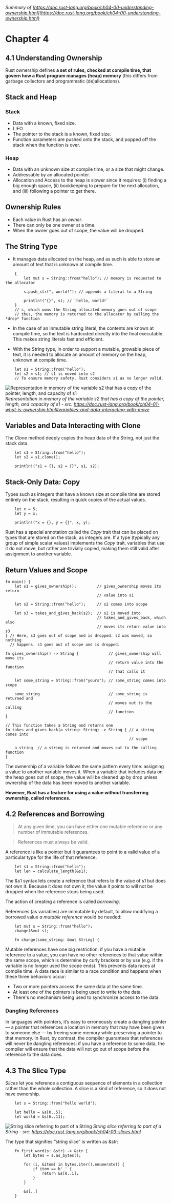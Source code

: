 *Summary of [https://doc.rust-lang.org/book/ch04-00-understanding-ownership.html](https://doc.rust-lang.org/book/ch04-00-understanding-ownership.html)*

# Chapter 4 

## 4.1 Understanding Ownership

Rust ownership defines **a set of rules, checked at compile time, that govern how a Rust program manages (heap) memory**  (this differs from garbage collectors and programmatic (de)allocations). 

## Stack and Heap

### Stack

- Data with a known, fixed size.
- LIFO 
- The pointer to the stack is a known, fixed size.
- Function parameters are pushed onto the stack, and popped off the stack when the function is over.

### Heap

- Data with an unknown size at compile time, or a size that might change.
- Addressable by an allocated pointer.
- Allocation and Access to the heap is slower since it requires: (i) finding a big enough space, (ii) bookkeeping to prepare for the next allocation, and (iii) following a pointer to get there.

## Ownership Rules

- Each value in Rust has an *owner*.
- There can only be one owner at a time.
- When the owner goes out of scope, the value will be dropped.

## The String Type

- It manages data allocated on the heap, and as such is able to store an amount of text that is unknown at compile time.

```
    {
        let mut s = String::from("hello"); // memory is requested to the allocator

        s.push_str(", world!"); // appends a literal to a String

        println!("{}", s); // `hello, world!` 
    }
    // s, which owns the String allocated memory goes out of scope
    // thus, the memory is returned to the allocator by calling the *drop* function
```

- In the case of an inmutable string literal, the contents are known at compile time, so the text is hardcoded directly into the final executable. This makes string literals fast and efficient.

- With the String type, in order to support a mutable, growable piece of text, it is needed to allocate an amount of memory on the heap, unknown at compile time.

```
    let s1 = String::from("hello");
    let s2 = s1; // s1 is moved into s2
    // To ensure memory safety, Rust considers s1 as no longer valid.
```
![Representation in memory of the variable s2 that has a copy of the pointer, length, and capacity of s1](./img/trpl04-04.svg) *Representation in memory of the variable s2 that has a copy of the pointer, length, and capacity of s1 - src: https://doc.rust-lang.org/book/ch04-01-what-is-ownership.html#variables-and-data-interacting-with-move*

## Variables and Data Interacting with Clone

The *Clone* method deeply copies the heap data of the String, not just the stack data.

```
    let s1 = String::from("hello");
    let s2 = s1.clone();

    println!("s1 = {}, s2 = {}", s1, s2);
```

## Stack-Only Data: Copy

Types such as integers that have a known size at compile time are stored entirely on the stack, resulting in quick copies of the actual values.

```
    let x = 5;
    let y = x;

    println!("x = {}, y = {}", x, y);
```

Rust has a special annotation called the *Copy* trait that can be placed on types that are stored on the stack, as integers are. If a type (typically any group of simple scalar values) implements the *Copy* trait, variables that use it do not move, but rather are trivially copied, making them still valid after assignment to another variable.

## Return Values and Scope

```
fn main() {
    let s1 = gives_ownership();         // gives_ownership moves its return
                                        // value into s1

    let s2 = String::from("hello");     // s2 comes into scope

    let s3 = takes_and_gives_back(s2);  // s2 is moved into
                                        // takes_and_gives_back, which also
                                        // moves its return value into s3
} // Here, s3 goes out of scope and is dropped. s2 was moved, so nothing
  // happens. s1 goes out of scope and is dropped.

fn gives_ownership() -> String {             // gives_ownership will move its
                                             // return value into the function
                                             // that calls it

    let some_string = String::from("yours"); // some_string comes into scope

    some_string                              // some_string is returned and
                                             // moves out to the calling
                                             // function
}

// This function takes a String and returns one
fn takes_and_gives_back(a_string: String) -> String { // a_string comes into
                                                      // scope

    a_string  // a_string is returned and moves out to the calling function
}
```

The ownership of a variable follows the same pattern every time: assigning a value to another variable moves it. When a variable that includes data on the heap goes out of scope, the value will be cleaned up by drop unless ownership of the data has been moved to another variable.

**However, Rust has a feature for using a value without transferring ownership, called references.**

## 4.2 References and Borrowing

> At any given time, you can have either one mutable reference or any number of immutable references.

> References must always be valid.

A reference is like a pointer but it guarantees to point to a valid value of a particular type for the life of that reference.

```
    let s1 = String::from("hello");
    let len = calculate_length(&s1);
```

The &s1 syntax lets create a reference that refers to the value of s1 but does not own it. Because it does not own it, the value it points to will not be dropped when the reference stops being used.

The action of creating a reference is called *borrowing*.

References (as variables) are immutable by default, to allow modifying a borrowed value *a mutable reference* would be needed:

```
    let mut s = String::from("hello");
    change(&mut s);

    fn change(some_string: &mut String) {
```

Mutable references have one big restriction: if you have a mutable reference to a value, you can have no other references to that value within the same scope, which is determine by curly brackets or by use (e.g. if the variable is no longer used the scope ends). This prevents data races at compile time. A data race is similar to a race condition and happens when these three behaviors occur:

- Two or more pointers access the same data at the same time.
- At least one of the pointers is being used to write to the data.
- There's no mechanism being used to synchronize access to the data.

### Dangling References

In languages with pointers, it’s easy to erroneously create a dangling pointer — a pointer that references a location in memory that may have been given to someone else — by freeing some memory while preserving a pointer to that memory. In Rust, by contrast, the compiler guarantees that references will never be dangling references: if you have a reference to some data, the compiler will ensure that the data will not go out of scope before the reference to the data does.

## 4.3 The Slice Type

*Slices* let you reference a contiguous sequence of elements in a collection rather than the whole collection. A slice is a kind of reference, so it does not have ownership.

```
    let s = String::from("hello world");

    let hello = &s[0..5];
    let world = &s[6..11];
```

![String slice referring to part of a String](./img/trpl04-06.svg) *String slice referring to part of a String - src: https://doc.rust-lang.org/book/ch04-03-slices.html*

The type that signifies “string slice” is written as &str:

```
    fn first_word(s: &str) -> &str {
        let bytes = s.as_bytes();

        for (i, &item) in bytes.iter().enumerate() {
            if item == b' ' {
                return &s[0..i];
            }
        }

        &s[..]
    }
```

